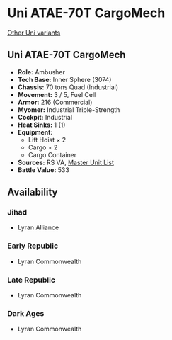 # Uni ATAE-70T CargoMech

[Other Uni variants](../uni.md)

## Uni ATAE-70T CargoMech
- **Role:** Ambusher
- **Tech Base:** Inner Sphere (3074)
- **Chassis:** 70 tons Quad (Industrial)
- **Movement:** 3 / 5, Fuel Cell
- **Armor:** 216 (Commercial)
- **Myomer:** Industrial Triple-Strength
- **Cockpit:** Industrial
- **Heat Sinks:** 1 (1)
- **Equipment:**
  - Lift Hoist × 2
  - Cargo × 2
  - Cargo Container
- **Sources:** RS VA, [Master Unit List](http://masterunitlist.info/Unit/Details/7175/uni-atae-70t-cargomech)
- **Battle Value:** 533

## Availability

### Jihad
- Lyran Alliance

### Early Republic
- Lyran Commonwealth

### Late Republic
- Lyran Commonwealth

### Dark Ages
- Lyran Commonwealth

